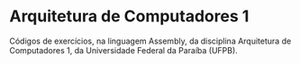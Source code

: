 # Arquitetura de Computadores 1
Códigos de exercícios, na linguagem Assembly, da disciplina Arquitetura de Computadores 1, da Universidade Federal da Paraíba (UFPB).
